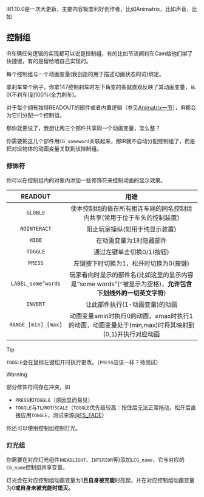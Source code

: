 IR1.10.0是一次大更新，主要内容极度利好创作者，比如Animatrix，比如声音，比如
## 控制组

IR车辆任何逻辑的实现都可以说是控制组，有的比如节流阀刹车Cam给他们绑了快捷键，有的是留给咱自己实现的。

每个控制组与一个动画变量(我创造的用于描述动画状态的词)绑定。

拿刹车举个例子，你拿147控制刹车时左下角变的条就直观反映了其动画变量，从0(不刹车)到100%(全力刹车)。

对于每个拥有独特READOUT的部件或者内置逻辑（参见[Animatrix一节](Animatrix.md)），IR都会为它们分配一个控制组。

那你就要说了，我想让两三个部件共享同一个动画变量，怎么整？

你需要把这几个部件用`CG_someword`关联起来，那IR就不自动分配控制组了，而是把对应物体的动画变量关联到该控制组。
### 修饰符
你可以在控制组内的对象内添加一些修饰符来控制动画的显示效果。

|       READOUT       |                                 用途                                 |
|:-------------------:|:------------------------------------------------------------------:|
|      `GLOBLE`       |               使本控制组的值在所有相连车厢的同名控制组内共享(常用于位于车头的控制装置)                |
|    `NOINTERACT`     |                          阻止玩家操纵(如用于纯显示装置)                          |
|       `HIDE`        |                            在动画变量为1时隐藏部件                            |
|      `TOGGLE`       |                          通过左键单击切换0/1(按钮)                           |
|       `PRESS`       |                       左键按下时切换为1，松开时切换为0(按键)                        |
| `LABEL_some^words`  | 玩家看向时显示的部件名(比如这里的显示内容是“some words”(`^`被显示为空格)，**允许包含下划线外的一切英文字符**) |
|      `INVERT`       |                         让此部件执行(1-动画变量)的动画                          |
| `RANGE_[min]_[max]` |   动画变量≤min时执行0的动画，≥max时执行1的动画，动画变量处于(min,max)时将其映射到(0,1)并执行对应动画    |

>[!TIP]
> `TOGGLE`会在鼠标左键松开时执行更改。（`PRESS`应该一样？待测试）

>[!WARNING]
> 部分修饰符间存在冲突，如
> * `PRESS`和`TOGGLE`（原因显而易见）
> * `TOGGLE`与`TL`/`ROT`/`SCALE`（`TOGGLE`优先级较高：按住后无法正常拖动，松开后直接应用`TOGGLE`，测试来源[@FS_FADE](https://space.bilibili.com/26992615)）

你还可以使用控制组控制灯光。

### 灯光组

你需要在对应灯光组件(`HEADLIGHT`、`INTERIOR`等)添加`LCG_name`，它与对应的`CG_name`控制组共享变量。

灯光会在对应控制组动画变量为1**且自身被充能**时亮起，并在对应控制组动画变量为0**或自身未被充能时熄灭。**